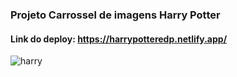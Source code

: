### Projeto Carrossel de imagens Harry Potter
#### Link do deploy: https://harrypotteredp.netlify.app/

![harry](https://github.com/user-attachments/assets/03f2e170-6842-4f54-8412-4577c26cfe17)

